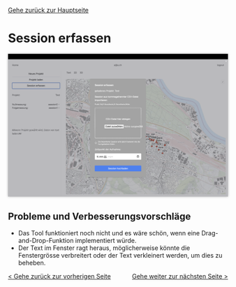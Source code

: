 [Gehe zurück zur Hauptseite](index.html)

# Session erfassen

<img src="screenshots/capture_session.png" alt="Session-erfassen" style="max-width: 100%; box-shadow: 0 0 5px rgba(0, 0, 0, 0.3);">

## Probleme und Verbesserungsvorschläge

- Das Tool funktioniert noch nicht und es wäre schön, wenn eine Drag-and-Drop-Funktion implementiert würde.
- Der Text im Fenster ragt heraus, möglicherweise könnte die Fenstergrösse verbreitert oder der Text verkleinert werden, um dies zu beheben.

<div style="text-align: left; float: left;"><a href="load_project.html">< Gehe zurück zur vorherigen Seite</a></div>
<div style="text-align: right; float: right;"><a href="current_project.html">Gehe weiter zur nächsten Seite ></a></div>

